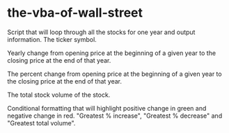 # the-vba-of-wall-street
Script that will loop through all the stocks for one year and output information.
The ticker symbol.

Yearly change from opening price at the beginning of a given year to the closing price at the end of that year.

The percent change from opening price at the beginning of a given year to the closing price at the end of that year.

The total stock volume of the stock.

Conditional formatting that will highlight positive change in green and negative change in red.
"Greatest % increase", "Greatest % decrease" and "Greatest total volume".
